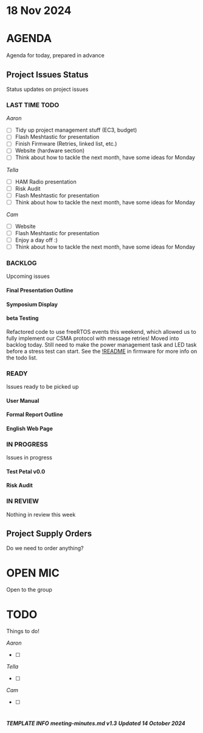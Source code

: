 # 18 Nov 2024



# AGENDA

Agenda for today, prepared in advance

## Project Issues Status

Status updates on project issues

### LAST TIME TODO

_Aaron_

- [ ] Tidy up project management stuff (EC3, budget)
- [ ] Flash Meshtastic for presentation
- [ ] Finish Firmware (Retries, linked list, etc.)
- [ ] Website (hardware section)
- [ ] Think about how to tackle the next month, have some ideas for Monday

_Tella_

- [ ] HAM Radio presentation
- [ ] Risk Audit
- [ ] Flash Meshtastic for presentation
- [ ] Think about how to tackle the next month, have some ideas for Monday

_Cam_

- [ ] Website
- [ ] Flash Meshtastic for presentation
- [ ] Enjoy a day off :)
- [ ] Think about how to tackle the next month, have some ideas for Monday

### BACKLOG

Upcoming issues

#### Final Presentation Outline

#### Symposium Display

#### beta Testing

Refactored code to use freeRTOS events this weekend, which allowed us to fully implement our CSMA protocol with message retries!
Moved into backlog today. Still need to make the power management task and LED task before a stress test can start. 
See the [!README](flora-software/firmware/README) in firmware for more info on the todo list.

### READY

Issues ready to be picked up

#### User Manual

#### Formal Report Outline

#### English Web Page

### IN PROGRESS

Issues in progress

#### Test Petal v0.0

#### Risk Audit

### IN REVIEW

Nothing in review this week

## Project Supply Orders

Do we need to order anything?

# OPEN MIC

Open to the group

# TODO

Things to do!

_Aaron_

- [ ]

_Tella_

- [ ]

_Cam_

- [ ]

# 

***TEMPLATE INFO***
***meeting-minutes.md v1.3***
***Updated 14 October 2024***